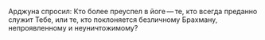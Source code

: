 Арджуна спросил: Кто более преуспел в йоге — те, кто всегда преданно служит Тебе, или те, кто поклоняется безличному Брахману, непроявленному и неуничтожимому?
